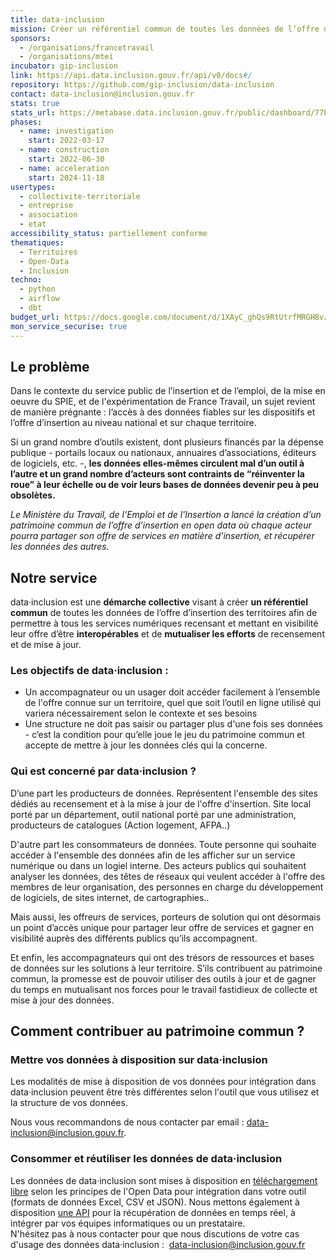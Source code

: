```yaml
---
title: data·inclusion
mission: Créer un référentiel commun de toutes les données de l’offre d’insertion des territoires
sponsors:
  - /organisations/francetravail
  - /organisations/mtei
incubator: gip-inclusion
link: https://api.data.inclusion.gouv.fr/api/v0/docs#/
repository: https://github.com/gip-inclusion/data-inclusion
contact: data-inclusion@inclusion.gouv.fr
stats: true
stats_url: https://metabase.data.inclusion.gouv.fr/public/dashboard/77beb1ed-42c3-4f2a-bdee-5e8378699485
phases:
  - name: investigation
    start: 2022-03-17
  - name: construction
    start: 2022-06-30
  - name: acceleration
    start: 2024-11-18
usertypes:
  - collectivite-territoriale
  - entreprise
  - association
  - etat
accessibility_status: partiellement conforme
thematiques:
  - Territoires
  - Open-Data
  - Inclusion
techno:
  - python
  - airflow
  - dbt
budget_url: https://docs.google.com/document/d/1XAyC_ghQs9RtUtrfMRGHBvzqhjCWfqDbshT8b__XU9Q/edit?tab=t.0
mon_service_securise: true
---
```

## Le problème

Dans le contexte du service public de l’insertion et de l’emploi, de la mise en oeuvre du SPIE, et de l'expérimentation de France Travail, un sujet revient de manière prégnante : l’accès à des données fiables sur les dispositifs et l’offre d’insertion au niveau national et sur chaque territoire.

Si un grand nombre d’outils existent, dont plusieurs financés par la dépense publique - portails locaux ou nationaux, annuaires d’associations, éditeurs de logiciels, etc. -, **les données elles-mêmes circulent mal d’un outil à l’autre et un grand nombre d’acteurs sont contraints de “réinventer la roue” à leur échelle ou de voir leurs bases de données devenir peu à peu obsolètes.**

*Le Ministère du Travail, de l'Emploi et de l'Insertion a lancé la création d’un patrimoine commun de l’offre d’insertion en open data où chaque acteur pourra partager son offre de services en matière d’insertion, et récupérer les données des autres.*

## Notre service

data·inclusion est une **démarche collective** visant à créer **un référentiel commun** de toutes les données de l’offre d’insertion des territoires afin de permettre à tous les services numériques recensant et mettant en visibilité leur offre d’être **interopérables** et de **mutualiser les efforts** de recensement et de mise à jour.

### **Les objectifs de data·inclusion :**

* Un accompagnateur ou un usager doit accéder facilement à l’ensemble de l'offre connue sur un territoire, quel que soit l’outil en ligne utilisé qui variera nécessairement selon le contexte et ses besoins
* Une structure ne doit pas saisir ou partager plus d'une fois ses données - c’est la condition pour qu’elle joue le jeu du patrimoine commun et accepte de mettre à jour les données clés qui la concerne.

### **Qui est concerné par data·inclusion ?**

D’une part les producteurs de données. Représentent l'ensemble des sites dédiés au recensement et à la mise à jour de l'offre d'insertion. Site local porté par un département, outil national porté par une administration, producteurs de catalogues (Action logement, AFPA..)

D'autre part les consommateurs de données. Toute personne qui souhaite accéder à l'ensemble des données afin de les afficher sur un service numérique ou dans un logiel interne. Des acteurs publics qui souhaitent analyser les données, des têtes de réseaux qui veulent accéder à l'offre des membres de leur organisation, des personnes en charge du développement de logiciels, de sites internet, de cartographies..

Mais aussi, les offreurs de services, porteurs de solution qui ont désormais un point d’accès unique pour partager leur offre de services et gagner en visibilité auprès des différents publics qu’ils accompagnent.

Et enfin, les accompagnateurs qui ont des trésors de ressources et bases de données sur les solutions à leur territoire. S’ils contribuent au patrimoine commun, la promesse est de pouvoir utiliser des outils à jour et de gagner du temps en mutualisant nos forces pour le travail fastidieux de collecte et mise à jour des données.

## Comment contribuer au patrimoine commun ?

### Mettre vos données à disposition sur data·inclusion

Les modalités de mise à disposition de vos données pour intégration dans data·inclusion peuvent être très différentes selon l'outil que vous utilisez et la structure de vos données.

Nous vous recommandons de nous contacter par email : [data-inclusion@inclusion.gouv.fr](mailto:data-inclusion@inclusion.gouv.fr).

### Consommer et réutiliser les données de data·inclusion

Les données de data·inclusion sont mises à disposition en [téléchargement libre](https://www.data.gouv.fr/fr/datasets/6233723c2c1e4a54af2f6b2d/) selon les principes de l'Open Data pour intégration dans votre outil (formats de données Excel, CSV et JSON). Nous mettons également à disposition [une API](https://www.data.inclusion.beta.gouv.fr/api/lapi-data.inclusion) pour la récupération de données en temps réel, à intégrer par vos équipes informatiques ou un prestataire.\
N'hésitez pas à nous contacter pour que nous discutions de votre cas d'usage des données data·inclusion :  [data-inclusion@inclusion.gouv.fr](mailto:data-inclusion@inclusion.gouv.fr)
